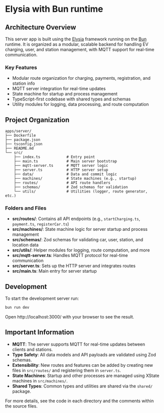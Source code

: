 # Elysia with Bun runtime

## Architecture Overview

This server app is built using the [Elysia](https://elysiajs.com/) framework running on the [Bun](https://bun.sh/) runtime. It is organized as a modular, scalable backend for handling EV charging, user, and station management, with MQTT support for real-time communication.

### Key Features

- Modular route organization for charging, payments, registration, and station info
- MQTT server integration for real-time updates
- State machine for startup and process management
- TypeScript-first codebase with shared types and schemas
- Utility modules for logging, data processing, and route computation

## Project Organization

```
apps/server/
├── Dockerfile
├── package.json
├── tsconfig.json
├── README.md
└── src/
    ├── index.ts            # Entry point
    ├── main.ts             # Main server bootstrap
    ├── mqtt-server.ts      # MQTT server logic
    ├── server.ts           # HTTP server setup
    ├── data/               # Data and commit logic
    ├── machines/           # State machines (e.g., startup)
    ├── routes/             # API route handlers
    ├── schemas/            # Zod schemas for validation
    └── utils/              # Utilities (logger, route generator, etc.)
```

### Folders and Files

- **src/routes/**: Contains all API endpoints (e.g., `startCharging.ts`, `payment.ts`, `registerCar.ts`)
- **src/machines/**: State machine logic for server startup and process management
- **src/schemas/**: Zod schemas for validating car, user, station, and location data
- **src/utils/**: Helper modules for logging, route computation, and more
- **src/mqtt-server.ts**: Handles MQTT protocol for real-time communication
- **src/server.ts**: Sets up the HTTP server and integrates routes
- **src/main.ts**: Main entry for server startup

## Development

To start the development server run:

```bash
bun run dev
```

Open http://localhost:3000/ with your browser to see the result.

## Important Information

- **MQTT**: The server supports MQTT for real-time updates between clients and stations.
- **Type Safety**: All data models and API payloads are validated using Zod schemas.
- **Extensibility**: New routes and features can be added by creating new files in `src/routes/` and registering them in `server.ts`.
- **State Machines**: Startup and other processes are managed using XState machines in `src/machines/`.
- **Shared Types**: Common types and utilities are shared via the `shared/` package.

For more details, see the code in each directory and the comments within the source files.
